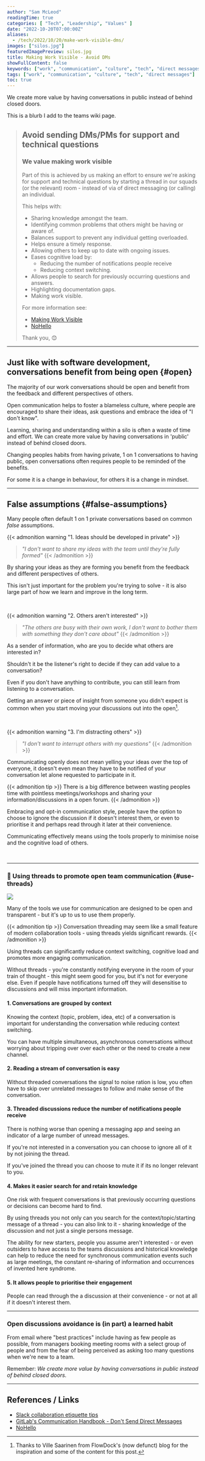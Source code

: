 ```yaml
---
author: "Sam McLeod"
readingTime: true
categories: [ "Tech", "Leadership", "Values" ]
date: "2022-10-20T07:00:00Z"
aliases:
  - /tech/2022/10/20/make-work-visible-dms/
images: ["silos.jpg"]
featuredImagePreview: silos.jpg
title: Making Work Visible - Avoid DMs
showFullContent: false
keywords: ["work", "communication", "culture", "tech", "direct messages"]
tags: ["work", "communication", "culture", "tech", "direct messages"]
toc: true
---
```


We create more value by having conversations in public instead of behind closed doors.

This is a blurb I add to the teams wiki page.

> ## Avoid sending DMs/PMs for support and technical questions
>
> ### We value making work visible
>
> Part of this is achieved by us making an effort to ensure we're asking for support and technical questions by starting a thread in our squads (or the relevant) room - instead of via of direct messaging (or calling) an individual.
>
> This helps with:
>
> - Sharing knowledge amongst the team.
> - Identifying common problems that others might be having or aware of.
> - Balances support to prevent any individual getting overloaded.
> - Helps ensure a timely response.
> - Allowing others to keep up to date with ongoing issues.
> - Eases cognitive load by:
>   - Reducing the number of notifications people receive
>   - Reducing context switching.
> - Allows people to search for previously occurring questions and answers.
> - Highlighting documentation gaps.
> - Making work visible.
>
> For more information see:
>
> - [Making Work Visible](https://smcleod.net/2022/10/making-work-visible-avoid-dms/)
> - [NoHello](https://nohello.net)
>
> Thank you,
> 😊

---

## Just like with software development, conversations benefit from being open {#open}

The majority of our work conversations should be open and benefit from the feedback and different perspectives of others.

Open communication helps to foster a blameless culture, where people are encouraged to share their ideas, ask questions and embrace the idea of "I don't know".

Learning, sharing and understanding within a silo is often a waste of time and effort. We can create more value by having conversations in 'public' instead of behind closed doors.

Changing peoples habits from having private, 1 on 1 conversations to having public, open conversations often requires people to be reminded of the benefits.

For some it is a change in behaviour, for others it is a change in mindset.

---

## False assumptions {#false-assumptions}

Many people often default 1 on 1 private conversations based on common *false* assumptions.

{{< admonition warning "1. Ideas should be developed in private" >}}
> *"I don't want to share my ideas with the team until they're fully formed"*
{{< /admonition >}}

By sharing your ideas as they are forming you benefit from the feedback and different perspectives of others.

This isn't just important for the problem you're trying to solve - it is also large part of how we learn and improve in the long term.

&nbsp;

{{< admonition warning "2. Others aren't interested" >}}
>*"The others are busy with their own work, I don't want to bother them with something they don't care about"*
{{< /admonition >}}

As a sender of information, who are you to decide what others are interested in?

Shouldn't it be the listener's right to decide if they can add value to a conversation?

Even if you don't have anything to contribute, you can still learn from listening to a conversation.

Getting an answer or piece of insight from someone you didn't expect is common when you start moving your discussions out into the open[^1].

&nbsp;

{{< admonition warning "3. I'm distracting others" >}}
> *"I don't want to interrupt others with my questions"*
{{< /admonition >}}

Communicating openly does not mean yelling your ideas over the top of everyone, it doesn't even mean they have to be notified of your conversation let alone requested to participate in it.

{{< admonition tip >}}
There is a big difference between wasting peoples time with pointless meetings/workshops and sharing your information/discussions in a open forum.
{{< /admonition >}}

Embracing and opt-in communication style, people have the option to choose to ignore the discussion if it doesn't interest them, or even to prioritise it and perhaps read through it later at their convenience.

Communicating effectively means using the tools properly to minimise noise and the cognitive load of others.

&nbsp;

---

### 🧵 Using threads to promote open team communication {#use-threads}

![](megaphone.jpg)

Many of the tools we use for communication are designed to be open and transparent - but it's up to us to use them properly.

{{< admonition tip >}}
Conversation threading may seem like a small feature of modern collaboration tools - using threads yields significant rewards.
{{< /admonition >}}

Using threads can significantly reduce context switching, cognitive load and promotes more engaging communication.

Without threads - you're constantly notifying everyone in the room of your train of thought - this might seem good for you, but it's not for everyone else. Even if people have notifications turned off they will desensitise to discussions and will miss important information.

#### 1. Conversations are grouped by context

Knowing the context (topic, problem, idea, etc) of a conversation is important for understanding the conversation while reducing context switching.

You can have multiple simultaneous, asynchronous conversations without worrying about tripping over over each other or the need to create a new channel.

#### 2. Reading a stream of conversation is easy

Without threaded conversations the signal to noise ration is low, you often have to skip over unrelated messages to follow and make sense of the conversation.

#### 3. Threaded discussions reduce the number of notifications people receive

There is nothing worse than opening a messaging app and seeing an indicator of a large number of unread messages.

If you're not interested in a conversation you can choose to ignore all of it by not joining the thread.

If you've joined the thread you can choose to mute it if its no longer relevant to you.

#### 4. Makes it easier search for and retain knowledge

One risk with frequent conversations is that previously occurring questions or decisions can become hard to find.

By using threads you not only can you search for the context/topic/starting message of a thread - you can also link to it - sharing knowledge of the discussion and not just a single persons message.

The ability for new starters, people you assume aren't interested - or even outsiders to have access to the teams discussions and historical knowledge can help to reduce the need for synchronous communication events such as large meetings, the constant re-sharing of information and occurrences of invented here syndrome.

#### 5. It allows people to prioritise their engagement

People can read through the a discussion at their convenience - or not at all if it doesn't interest them.

---

### Open discussions avoidance is (in part) a learned habit

From email where "best practices" include having as few people as possible, from managers booking meeting rooms with a select group of people and from the fear of being perceived as asking too many questions when we're new to a team.

Remember: *We create more value by having conversations in public instead of behind closed doors.*

---

## References / Links

- [Slack collaboration etiquette tips](https://slack.com/intl/en-au/blog/collaboration/etiquette-tips-in-slack)
- [GitLab's Communication Handbook - Don't Send Direct Messages](https://about.gitlab.com/handbook/communication/#avoid-direct-messages)
- [NoHello](https://nohello.net)

[^1]: Thanks to Ville Saarinen from FlowDock's (now defunct) blog for the inspiration and some of the content for this post.
